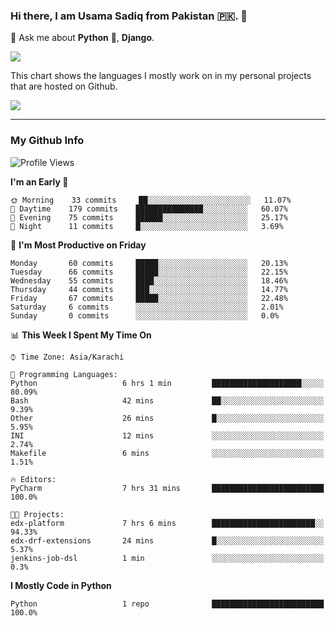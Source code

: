 ### Hi there, I am Usama Sadiq from Pakistan 🇵🇰. 👋

💬 Ask me about **Python** 🐍, **Django**. <!-- , Testing, Docker, Jenkins Automation, -->

<!--  
🗣 I love to talk about
  - Automating day-to-day stuff using Python
  - **Urdu Literature** 📚, **Anime** 💻, **Manga** 📜, **Light Novels** 📜, **Comics** 📱.  
-->

<img align="center" src="https://github-readme-stats.vercel.app/api?username=UsamaSadiq&custom_title=My Stats&show_icons=true&theme=dark&count_private=true&include_all_commits=true" />

This chart shows the languages I mostly work on in my personal projects that are hosted on Github.

<img align="center" src="https://github-readme-stats.vercel.app/api/top-langs/?username=UsamaSadiq&langs_count=10&layout=compact" />

--- 
### My Github Info
<!--START_SECTION:waka-->
![Profile Views](http://img.shields.io/badge/Profile%20Views-0-blue)

**I'm an Early 🐤** 

```text
🌞 Morning    33 commits     ██░░░░░░░░░░░░░░░░░░░░░░░   11.07% 
🌆 Daytime    179 commits    ███████████████░░░░░░░░░░   60.07% 
🌃 Evening    75 commits     ██████░░░░░░░░░░░░░░░░░░░   25.17% 
🌙 Night      11 commits     █░░░░░░░░░░░░░░░░░░░░░░░░   3.69%

```
📅 **I'm Most Productive on Friday** 

```text
Monday       60 commits     █████░░░░░░░░░░░░░░░░░░░░   20.13% 
Tuesday      66 commits     █████░░░░░░░░░░░░░░░░░░░░   22.15% 
Wednesday    55 commits     ████░░░░░░░░░░░░░░░░░░░░░   18.46% 
Thursday     44 commits     ███░░░░░░░░░░░░░░░░░░░░░░   14.77% 
Friday       67 commits     █████░░░░░░░░░░░░░░░░░░░░   22.48% 
Saturday     6 commits      ░░░░░░░░░░░░░░░░░░░░░░░░░   2.01% 
Sunday       0 commits      ░░░░░░░░░░░░░░░░░░░░░░░░░   0.0%

```


📊 **This Week I Spent My Time On** 

```text
⌚︎ Time Zone: Asia/Karachi

💬 Programming Languages: 
Python                   6 hrs 1 min         ████████████████████░░░░░   80.09% 
Bash                     42 mins             ██░░░░░░░░░░░░░░░░░░░░░░░   9.39% 
Other                    26 mins             █░░░░░░░░░░░░░░░░░░░░░░░░   5.95% 
INI                      12 mins             ░░░░░░░░░░░░░░░░░░░░░░░░░   2.74% 
Makefile                 6 mins              ░░░░░░░░░░░░░░░░░░░░░░░░░   1.51%

🔥 Editors: 
PyCharm                  7 hrs 31 mins       █████████████████████████   100.0%

🐱‍💻 Projects: 
edx-platform             7 hrs 6 mins        ███████████████████████░░   94.33% 
edx-drf-extensions       24 mins             █░░░░░░░░░░░░░░░░░░░░░░░░   5.37% 
jenkins-job-dsl          1 min               ░░░░░░░░░░░░░░░░░░░░░░░░░   0.3%

```

**I Mostly Code in Python** 

```text
Python                   1 repo              █████████████████████████   100.0%

```



<!--END_SECTION:waka-->
<!--
**UsamaSadiq/UsamaSadiq** is a ✨ _special_ ✨ repository because its `README.md` (this file) appears on your GitHub profile.

Here are some ideas to get you started:

- 🔭 I’m currently working on ...
- 🌱 I’m currently learning ...
- 👯 I’m looking to collaborate on ...
- 🤔 I’m looking for help with ...
- 📫 How to reach me: ...
- 😄 Pronouns: ...
- ⚡ Fun fact: ...
-->
